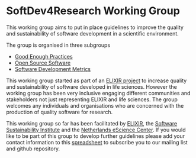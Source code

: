 # SoftDev4Research Working Group

This working group aims to put in place guidelines to improve the quality and sustainability of software development in a scientific environment.

The group is organised in three subgroups
* [Good Enough Practices](https://github.com/SoftDev4LS/good-enough-practices)
* [Open Source Software](https://github.com/SoftDev4LS/open-source-software)
* [Software Development Metrics](https://github.com/SoftDev4LS/software-development-metrics)

This working group started as part of an [ELIXIR project](https://docs.google.com/document/d/1hA0c9ASHEF990ksXtXumjcpsLyuPuXFl2mNS61zHdvg/edit?usp=sharing) to increase quality and sustainability of software developed in life sciences. However the working group has been very inclusive engaging different communities and stakeholders not just representing ELIXIR and life sciences. The group welcomes any individuals and organisations who are concerned with the production of quality software for research.

This working group so far has been facilitated by [ELIXIR](http://www.elixir-europe.org/), the [Software Sustainability Institute](http://www.software.ac.uk/) and the [Netherlands eScience Center](https://www.esciencecenter.nl/). If you would like to be part of this group to develop further guidelines please add your contact information to this [spreadsheet](https://docs.google.com/spreadsheets/d/1JyFX5q2CQU7gzTuXrHrxKWYthnE9YcNWmu-qtB-nNxc/edit?usp=sharing) to subscribe you to our mailing list and github repository.



